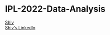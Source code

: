 # IPL-2022-Data-Analysis

[Shiv](https://github.com/Shivmalge)
<br>
[Shiv's LinkedIn](https://www.linkedin.com/in/shivsharan-malage-99802a230/)
